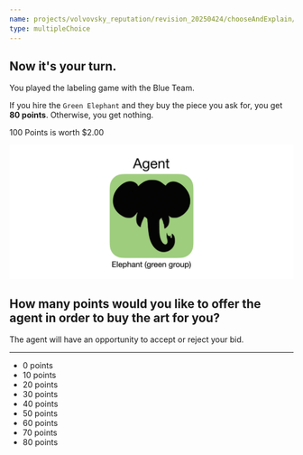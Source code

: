 ```yaml
---
name: projects/volvovsky_reputation/revision_20250424/chooseAndExplain/hiring_choice_fixed.md
type: multipleChoice
---
```


## Now it's your turn.

You played the labeling game with the Blue Team.

If you hire the `Green Elephant` and they buy the piece you ask for, you get **80 points**. Otherwise, you get nothing.

100 Points is worth $2.00

![elephant image](projects/volvovsky_reputation/agent_elephant.jpg)

## How many points would you like to offer the agent in order to buy the art for you?

The agent will have an opportunity to accept or reject your bid.

---

- 0 points
- 10 points
- 20 points
- 30 points
- 40 points
- 50 points
- 60 points
- 70 points
- 80 points
